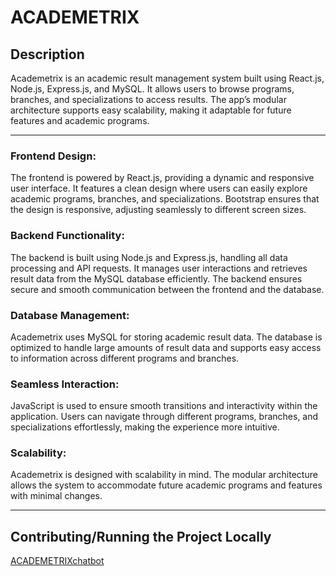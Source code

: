 # ACADEMETRIX

## **Description**
Academetrix is an academic result management system built using React.js, Node.js, Express.js, and MySQL. It allows users to browse programs, branches, and specializations to access results. The app’s modular architecture supports easy scalability, making it adaptable for future features and academic programs.

---

### **Frontend Design:**
The frontend is powered by React.js, providing a dynamic and responsive user interface. It features a clean design where users can easily explore academic programs, branches, and specializations. Bootstrap ensures that the design is responsive, adjusting seamlessly to different screen sizes.

### **Backend Functionality:**
The backend is built using Node.js and Express.js, handling all data processing and API requests. It manages user interactions and retrieves result data from the MySQL database efficiently. The backend ensures secure and smooth communication between the frontend and the database.

### **Database Management:**
Academetrix uses MySQL for storing academic result data. The database is optimized to handle large amounts of result data and supports easy access to information across different programs and branches.

### **Seamless Interaction:**
JavaScript is used to ensure smooth transitions and interactivity within the application. Users can navigate through different programs, branches, and specializations effortlessly, making the experience more intuitive.

### **Scalability:**
Academetrix is designed with scalability in mind. The modular architecture allows the system to accommodate future academic programs and features with minimal changes.


---

## **Contributing/Running the Project Locally**
<a href="https://github.com/AaryaSoni-web/ACADEMETRIX">ACADEMETRIXchatbot</a>
